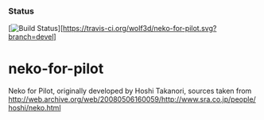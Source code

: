 ### Status
[![Build Status](https://travis-ci.org/wolf3d/neko-for-pilot.svg?branch=devel)][https://travis-ci.org/wolf3d/neko-for-pilot.svg?branch=devel]
# neko-for-pilot
Neko for Pilot, originally developed by Hoshi Takanori, 
sources taken from http://web.archive.org/web/20080506160059/http://www.sra.co.jp/people/hoshi/neko.html
